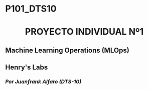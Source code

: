 # P101_DTS10

# <h1 align=center> **PROYECTO INDIVIDUAL Nº1**</h1>

## **Machine Learning Operations (MLOps)** 
## **Henry's Labs**
### *Por Juanfrank Alfaro (DTS-10)*